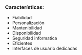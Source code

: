 ### Características:
- Fiabilidad
- Personalización
- Mantenibilidad
- Disponibilidad
- Seguridad informatica
- Eficientes
- Interfaces de usuario dedicadas
